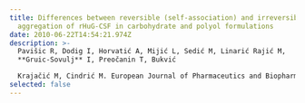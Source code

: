 ```yaml
---
title: Differences between reversible (self-association) and irreversible
  aggregation of rHuG-CSF in carbohydrate and polyol formulations
date: 2010-06-22T14:54:21.974Z
description: >-
  Pavišic R, Dodig I, Horvatić A, Mijić L, Sedić M, Linarić Rajić M,
  **Gruic-Sovulj** I, Preočanin T, Bukvić

  Krajačić M, Cindrić M. European Journal of Pharmaceutics and Biopharmaceutics 76 (2010) 357–365. <https://pubmed.ncbi.nlm.nih.gov/20854908/>
selected: false
---
```

